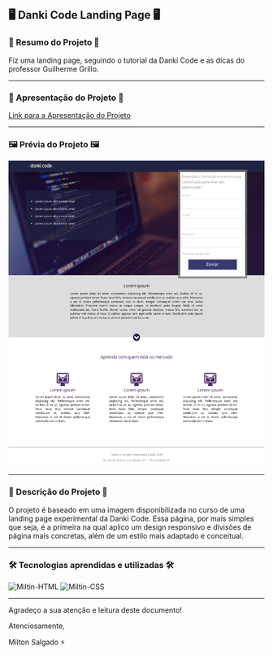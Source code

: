 ## 🖥️ Danki Code Landing Page 🖥️

### 📄 Resumo do Projeto 📄

Fiz uma landing page, seguindo o tutorial da Danki Code e as dicas do professor Guilherme Grillo.

<hr>

### 🚀 Apresentação do Projeto 🚀

<a target="_blank" href="https://www.linkedin.com/posts/milton-salgado-0630a1215_html-css-dev-activity-6943736997119205376-RoP8?utm_source=linkedin_share&utm_medium=member_desktop_web">Link para a Apresentação do Projeto<a>

<hr>

### 🖼️ Prévia do Projeto 🖼️

<div align="center">
  <img height="600em" src="images/demo/landing_page_danki_index.jpg">
</div>

<hr>

### 📖 Descrição do Projeto 📖

O projeto é baseado em uma imagem disponibilizada no curso de uma landing page experimental da Danki Code.
Essa página, por mais simples que seja, é a primeira na qual aplico um design responsivo e divisões de página mais concretas, além de um estilo mais adaptado e conceitual.

<hr>

### 🛠️ Tecnologias aprendidas e utilizadas 🛠️

<div style="display: inline_block">
  <img align="center" alt="Miltin-HTML" height="30" width="40" src="https://cdn.jsdelivr.net/gh/devicons/devicon/icons/html5/html5-plain.svg">
  <img align="center" alt="Miltin-CSS" height="30" width="40" src="https://cdn.jsdelivr.net/gh/devicons/devicon/icons/css3/css3-plain.svg">
</div>

<hr>

Agradeço a sua atenção e leitura deste documento!

Atenciosamente, 

Milton Salgado ⚡

